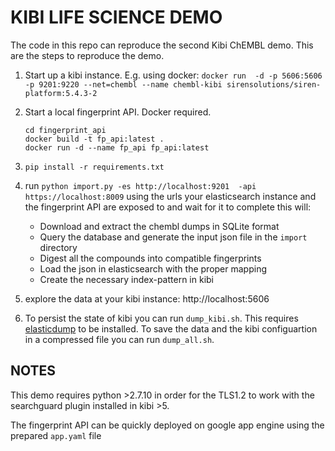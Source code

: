 KIBI LIFE SCIENCE DEMO
======================

The code in this repo can reproduce the second Kibi ChEMBL demo.
This are the steps to reproduce the demo.

1) Start up a kibi instance. E.g. using docker:
    ```docker run  -d -p 5606:5606 -p 9201:9220 --net=chembl --name chembl-kibi sirensolutions/siren-platform:5.4.3-2```

2) Start a local fingerprint API. Docker required.
    ```
    cd fingerprint_api
    docker build -t fp_api:latest .
    docker run -d --name fp_api fp_api:latest
    ```

3) ```pip install -r requirements.txt```

4) run ```python import.py -es http://localhost:9201  -api https://localhost:8009``` using the urls your elasticsearch
instance and the fingerprint API are exposed to and wait for it to complete
   this will:
   * Download and extract the chembl dumps in SQLite format
   * Query the database and generate the input json file in the `import` directory
   * Digest all the compounds into compatible fingerprints
   * Load the json in elasticsearch with the proper mapping
   * Create the necessary index-pattern in kibi

5) explore the data at your kibi instance: http://localhost:5606

6) To persist the state of kibi you can run `dump_kibi.sh`. This requires [elasticdump](https://www.npmjs.com/package/elasticdump) to be installed.
   To save the data and the kibi configuartion in a compressed file you can run `dump_all.sh`.

NOTES
-----
This demo requires python >2.7.10 in order for the TLS1.2 to work with the searchguard plugin installed in kibi >5.

The fingerprint API can be quickly deployed on google app engine using the prepared `app.yaml` file